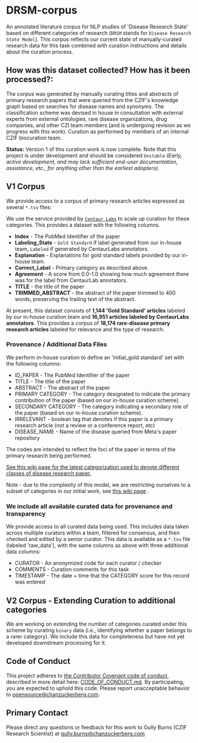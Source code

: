 # DRSM-corpus

An annotated literature corpus for NLP studies of 'Disease Research State' based on different categories of research (`DRSM` stands for `Disease Research State Model`). This corpus reflects our current state of manually-curated research data for this task combined with curation instructions and details about the curation process.

## How was this dataset collected? How has it been processed?:

The corpus was generated by manually curating titles and abstracts of primary research papers that were queried from the CZIF's knowledge graph based on searches for disease names and synonyms. The classification scheme was devised in house in consultation with external experts from external ontologies, rare disease organizations, drug companies, and other CZI team members (and is undergoing revision as we progress with this work). Curation as performed by members of an internal CZIF biocuration team.

**Status:** Version 1 of this curation work is now complete. Note that this project is under development and should be considered `Unstable` _(Early, active development, and may lack sufficient end-user documentation, assistance, etc., for anything other than the earliest adopters)_.

## V1 Corpus

We provide access to a corpus of primary research articles expressed as several `*.tsv` files:

We use the service provided by [`Centaur Labs`](https://centaurlabs.com/) to scale up curation for these categories. This provides a dataset with the following columns. 

* **Index** - The PubMed Identifier of the paper
* **Labeling_State** - `Gold Standard` if label generated from our in-house team, `Labeled` if generated by CentaurLabs annotators. 
* **Explanation** - Explanations for gold standard labels provided by our in-house team. 
* **Correct_Label** - Primary category as described above. 
* **Agreement** - A score from 0.0-1.0 showing how much agreement there was for the label from CentaurLab annotators.
* **TITLE** - the title of the paper
* **TRIMMED_ABSTRACT** - the abstract of the paper trimmed to 400 words, preserving the trailing text of the abstract.  

At present, this dataset consists of **1,144 'Gold Standard' articles** labeled by our in-house curation team and **16,951 articles labeled by CentaurLabs annotators**. This provides a corpus of **18,174 rare-disease primary research articles** labeled for relevance and the type of research. 

### Provenance / Additional Data Files

We perform in-house curation to define an 'initial_gold standard' set with the following columns: 

* ID_PAPER - The PubMed Identifier of the paper 
* TITLE - The title of the paper
* ABSTRACT - The abstract of the paper
* PRIMARY CATEGORY - The category designated to indicate the primary contribution of the paper (based on our in-house curation scheme). 
* SECONDARY CATEGORY - The category indicating a secondary role of the paper (based on our in-house curation scheme). 
* IRRELEVANT - boolean tag that denotes if this paper is a primary research article (not a review or a conference report, etc)
* DISEASE_NAME - Name of the disease queried from Meta's paper repository

The codes are intended to reflect the foci of the paper in terms of the primary research being performed. 

[See this wiki page for the latest categorization used to denote different classes of disease research paper.](../../wiki/Category-Model)  

Note - due to the complexity of this model, we are restricting ourselves to a subset of categories in our initial work, see [this wiki page](../../wiki/Initial-Curation-Task) .

### We include all available curated data for provenance and transparency

We provide access to all curated data being used. This includes data taken across multiple curators within a team, filtered for consensus, and then checked and edited by a senior curator. This data is available as a `*.tsv` file (labeled 'raw_data'), with the same columns as above with three additional data columns:  

* CURATOR - An anonymized code for each curator / checker  
* COMMENTS - Curation comments for this task  
* TIMESTAMP - The date + time that the CATEGORY score for this record was entered

## V2 Corpus - Extending Curation to additional categories 

We are working on extending the number of categories curated under this scheme by curating `binary` data (i.e., identifying whether a paper belongs to a rarer category). We include this data for completeness but have not yet developed downstream processing for it.

## Code of Conduct 

This project adheres to [the Contributor Covenant code of conduct](https://www.contributor-covenant.org/), described in more detail here: [CODE_OF_CONDUCT.md](CODE_OF_CONDUCT.md). By participating, you are expected to uphold this code. Please report unacceptable behavior to opensource@chanzuckerberg.com.

## Primary Contact 

Please direct any questions or feedback for this work to Gully Burns (CZIF Research Scientist) at gully.burns@chanzuckerberg.com 
